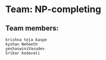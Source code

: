 # Team: NP-completing

## Team members:
	krishna teja kaspe
	kyshan Neheeth
	yeshaswiniVasudev
	Srikar kodavati
